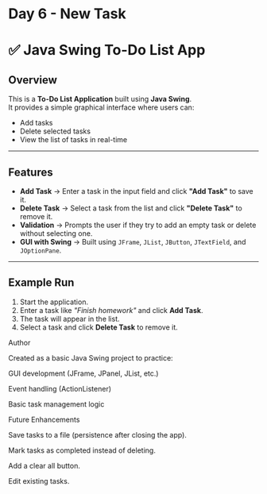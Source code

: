 ﻿# Day 6 - New Task

# ✅ Java Swing To-Do List App

##  Overview
This is a **To-Do List Application** built using **Java Swing**.  
It provides a simple graphical interface where users can:
- Add tasks
- Delete selected tasks
- View the list of tasks in real-time

---

##  Features
- **Add Task** → Enter a task in the input field and click **"Add Task"** to save it.
- **Delete Task** → Select a task from the list and click **"Delete Task"** to remove it.
- **Validation** → Prompts the user if they try to add an empty task or delete without selecting one.
- **GUI with Swing** → Built using `JFrame`, `JList`, `JButton`, `JTextField`, and `JOptionPane`.

---

## Example Run
1. Start the application.  
2. Enter a task like *"Finish homework"* and click **Add Task**.  
3. The task will appear in the list.  
4. Select a task and click **Delete Task** to remove it.  

Author

Created as a basic Java Swing project to practice:

GUI development (JFrame, JPanel, JList, etc.)

Event handling (ActionListener)

Basic task management logic

Future Enhancements

Save tasks to a file (persistence after closing the app).

Mark tasks as completed instead of deleting.

Add a clear all button.

Edit existing tasks.
